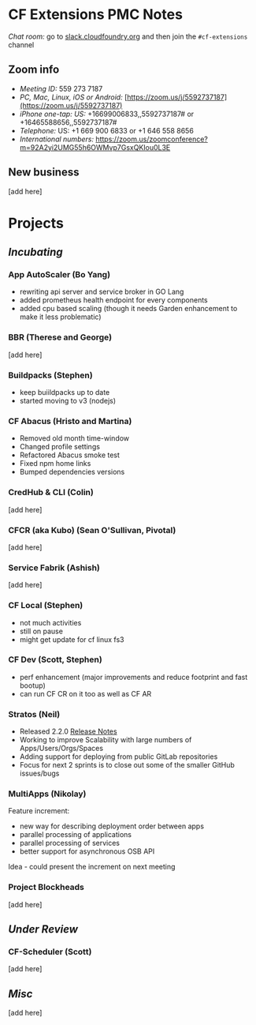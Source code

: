 # CF Extensions PMC Notes

*Chat room:* go to [slack.cloudfoundry.org](https://slack.cloudfoundry.org) and then join the `#cf-extensions` channel

## Zoom info

- *Meeting ID:* 559 273 7187
- *PC, Mac, Linux, iOS or Android:* [https://zoom.us/j/5592737187](https://zoom.us/j/5592737187)
- *iPhone one-tap: US:* +16699006833,,5592737187#  or +16465588656,,5592737187# 
- *Telephone:* US: +1 669 900 6833  or +1 646 558 8656 
- *International numbers:* https://zoom.us/zoomconference?m=92A2yi2UMG55h6OWMvp7GsxQKIou0L3E

## New business

[add here]

# Projects

## _Incubating_

### App AutoScaler (Bo Yang)

- rewriting api server and service broker in GO Lang
- added prometheus health endpoint for every components 
- added cpu based scaling (though it needs Garden enhancement to make it less problematic)
 
### BBR (Therese and George)

[add here]

### Buildpacks (Stephen)

- keep buiildpacks up to date
- started moving to v3 (nodejs)

### CF Abacus (Hristo and Martina)

- Removed old month time-window
- Changed profile settings
- Refactored Abacus smoke test
- Fixed npm home links
- Bumped dependencies versions

### CredHub & CLI (Colin)

[add here]

### CFCR (aka Kubo) (Sean O'Sullivan, Pivotal)

[add here]

### Service Fabrik (Ashish)

[add here]

### CF Local (Stephen)

- not much activities
- still on pause
- might get update for cf linux fs3

### CF Dev (Scott, Stephen)

- perf enhancement (major improvements and reduce footprint and fast bootup)
- can run CF CR on it too as well as CF AR

### Stratos (Neil)

- Released 2.2.0 [Release Notes](https://github.com/cloudfoundry-incubator/stratos/releases/tag/2.2.0)
- Working to improve Scalability with large numbers of Apps/Users/Orgs/Spaces
- Adding support for deploying from public GitLab repositories
- Focus for next 2 sprints is to close out some of the smaller GitHub issues/bugs

### MultiApps (Nikolay)

Feature increment:
- new way for describing deployment order between apps
- parallel processing of applications
- parallel processing of services
- better support for asynchronous OSB API

Idea - could present the increment on next meeting

### Project Blockheads

[add here]

## _Under Review_

### CF-Scheduler (Scott)

[add here]

## _Misc_

[add here]
